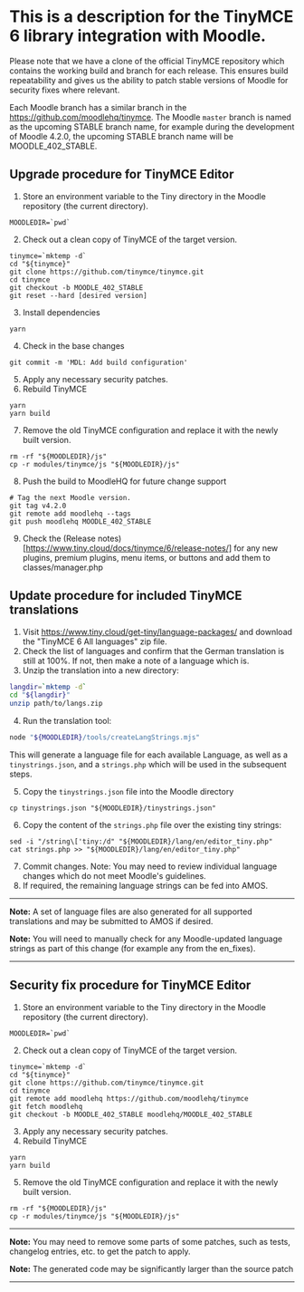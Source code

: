 # This is a description for the TinyMCE 6 library integration with Moodle.

Please note that we have a clone of the official TinyMCE repository which contains the working build and branch for each release. This ensures build repeatability and gives us the ability to patch stable versions of Moodle for security fixes where relevant.

Each Moodle branch has a similar branch in the https://github.com/moodlehq/tinymce.
The Moodle `master` branch is named as the upcoming STABLE branch name, for example during the development of Moodle 4.2.0, the upcoming STABLE branch name will be MOODLE_402_STABLE.

## Upgrade procedure for TinyMCE Editor

1. Store an environment variable to the Tiny directory in the Moodle repository (the current directory).

 ```
MOODLEDIR=`pwd`
 ```

2. Check out a clean copy of TinyMCE of the target version.

 ```
tinymce=`mktemp -d`
cd "${tinymce}"
git clone https://github.com/tinymce/tinymce.git
cd tinymce
git checkout -b MOODLE_402_STABLE
git reset --hard [desired version]
 ```

3. Install dependencies

 ```
yarn
 ```

4. Check in the base changes

 ```
git commit -m 'MDL: Add build configuration'
 ```

5. Apply any necessary security patches.
6. Rebuild TinyMCE

 ```
yarn
yarn build
 ```

7. Remove the old TinyMCE configuration and replace it with the newly built version.

 ```
rm -rf "${MOODLEDIR}/js"
cp -r modules/tinymce/js "${MOODLEDIR}/js"
 ```

8. Push the build to MoodleHQ for future change support

 ```
# Tag the next Moodle version.
git tag v4.2.0
git remote add moodlehq --tags
git push moodlehq MOODLE_402_STABLE
 ```

9. Check the (Release notes)[https://www.tiny.cloud/docs/tinymce/6/release-notes/] for any new plugins, premium plugins, menu items, or buttons and add them to classes/manager.php

## Update procedure for included TinyMCE translations

1. Visit https://www.tiny.cloud/get-tiny/language-packages/ and download the "TinyMCE 6 All languages" zip file.
2. Check the list of languages and confirm that the German translation is still at 100%. If not, then make a note of a language which is.
3. Unzip the translation into a new directory:

 ```bash
langdir=`mktemp -d`
cd "${langdir}"
unzip path/to/langs.zip
 ```

4. Run the translation tool:

 ```bash
node "${MOODLEDIR}/tools/createLangStrings.mjs"
 ```

 This will generate a language file for each available Language, as well as a `tinystrings.json`, and a `strings.php` which will be used in the subsequent steps.

5. Copy the `tinystrings.json` file into the Moodle directory

 ```
cp tinystrings.json "${MOODLEDIR}/tinystrings.json"
 ```

6. Copy the content of the `strings.php` file over the existing tiny strings:

 ```
sed -i "/string\['tiny:/d" "${MOODLEDIR}/lang/en/editor_tiny.php"
cat strings.php >> "${MOODLEDIR}/lang/en/editor_tiny.php"
 ```

7. Commit changes. Note: You may need to review individual language changes which do not meet Moodle's guidelines.
8. If required, the remaining language strings can be fed into AMOS.

---

**Note:** A set of language files are also generated for all supported translations and may be submitted to AMOS if desired.

**Note:** You will need to manually check for any Moodle-updated language strings as part of this change (for example any from the en_fixes).

---

## Security fix procedure for TinyMCE Editor

1. Store an environment variable to the Tiny directory in the Moodle repository (the current directory).

 ```
MOODLEDIR=`pwd`
 ```

2. Check out a clean copy of TinyMCE of the target version.

 ```
tinymce=`mktemp -d`
cd "${tinymce}"
git clone https://github.com/tinymce/tinymce.git
cd tinymce
git remote add moodlehq https://github.com/moodlehq/tinymce
git fetch moodlehq
git checkout -b MOODLE_402_STABLE moodlehq/MOODLE_402_STABLE
 ```

3. Apply any necessary security patches.
4. Rebuild TinyMCE

 ```
yarn
yarn build
 ```

5. Remove the old TinyMCE configuration and replace it with the newly built version.

 ```
rm -rf "${MOODLEDIR}/js"
cp -r modules/tinymce/js "${MOODLEDIR}/js"
 ```

---

**Note:** You may need to remove some parts of some patches, such as tests, changelog entries, etc. to get the patch to apply.

**Note:** The generated code may be significantly larger than the source patch

---
